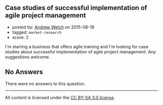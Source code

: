 ## Case studies of successful implementation of agile project management

- posted by: [Andrew Welch](https://stackexchange.com/users/112525/andrew-welch) on 2015-08-18
- tagged: `market-research`
- score: 2

I'm starting a business that offers agile training and I'm looking for case studies about successful implementation of agile project management. Any suggestions welcome.

## No Answers

There were no answers to this question.


---

All content is licensed under the [CC BY-SA 3.0 license](https://creativecommons.org/licenses/by-sa/3.0/).
